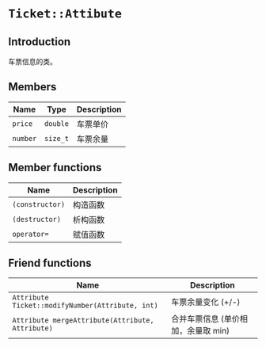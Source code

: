 # `Ticket::Attibute`

## Introduction

车票信息的类。

## Members

Name|Type|Description
--|--|--
`price`|`double`|车票单价
`number`|`size_t`|车票余量

## Member functions

Name|Description
--|--
`(constructor)`|构造函数
`(destructor)`|析构函数
`operator=`|赋值函数

## Friend functions

Name|Description
--|--
`Attribute Ticket::modifyNumber(Attribute, int)`|车票余量变化 (+/-)
`Attribute mergeAttribute(Attribute, Attribute)`|合并车票信息 (单价相加，余量取 min)
